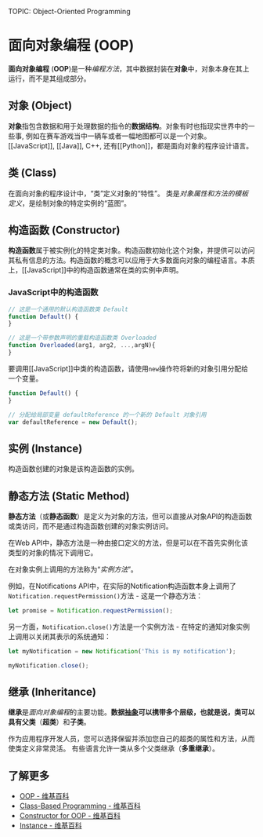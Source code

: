 TOPIC: Object-Oriented Programming

# 面向对象编程 (OOP)

**面向对象编程** (**OOP**)是一种*编程方法*，其中数据封装在**对象**中，对象本身在其上运行，而不是其组成部分。

## 对象 (Object)

**对象**指包含数据和用于处理数据的指令的**数据结构**。对象有时也指现实世界中的一些事, 例如在赛车游戏当中一辆车或者一幅地图都可以是一个对象。
[[JavaScript]], [[Java]], C++, 还有[[Python]]，都是面向对象的程序设计语言。

## 类 (Class)

在面向对象的程序设计中，“类”定义对象的“特性”。 类是*对象属性和方法的模板定义*，是绘制对象的特定实例的“蓝图”。

## 构造函数 (Constructor)

**构造函数**属于被实例化的特定类对象。构造函数初始化这个对象，并提供可以访问其私有信息的方法。构造函数的概念可以应用于大多数面向对象的编程语言。本质上，[[JavaScript]]中的构造函数通常在类的实例中声明。

### JavaScript中的构造函数

```javascript
// 这是一个通用的默认构造函数类 Default
function Default() {
}

// 这是一个带参数声明的重载构造函数类 Overloaded
function Overloaded(arg1, arg2, ...,argN){
}
```

要调用[[JavaScript]]中类的构造函数，请使用`new`操作符将新的对象引用分配给一个变量。

```javascript
function Default() {
}

// 分配给局部变量 defaultReference 的一个新的 Default 对象引用
var defaultReference = new Default();
```

## 实例 (Instance)

构造函数创建的对象是该构造函数的实例。

## 静态方法 (Static Method)

**静态方法**（或**静态函数**）是定义为对象的方法，但可以直接从对象API的构造函数或类访问，而不是通过构造函数创建的对象实例访问。

在Web API中，静态方法是一种由接口定义的方法，但是可以在不首先实例化该类型的对象的情况下调用它。

在对象实例上调用的方法称为“*实例方法*”。

例如，在Notifications API中，在实际的Notification构造函数本身上调用了`Notification.requestPermission()`方法 - 这是一个静态方法：

```javascript
let promise = Notification.requestPermission();
```

另一方面，`Notification.close()`方法是一个实例方法 - 在特定的通知对象实例上调用以关闭其表示的系统通知：

```javascript
let myNotification = new Notification('This is my notification');

myNotification.close();
```

## 继承 (Inheritance)

**继承**是*面向对象编程*的主要功能。**数据[抽象](/zh-hans/glossary/abstraction)**可以携带多个层级，也就是说，类可以具有**父类**（**超类**）和**子类**。

作为应用程序开发人员，您可以选择保留并添加您自己的超类的属性和方法，从而使类定义非常灵活。 有些语言允许一类从多个父类继承（**多重继承**）。

## 了解更多

- [OOP - 维基百科](https://en.wikipedia.org/wiki/Object-oriented%20programming)
- [Class-Based Programming - 维基百科](https://en.wikipedia.org/wiki/Class-based_programming)
- [Constructor for OOP - 维基百科](https://en.wikipedia.org/wiki/Constructor_%28object-oriented_programming%29)
- [Instance - 维基百科](https://en.wikipedia.org/wiki/Instance%20(computer%20science))

